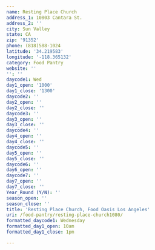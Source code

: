 ```yaml
---
name: Resting Place Church
address_1: 10803 Cantara St.
address_2: ''
city: Sun Valley
state: CA
zip: '91352'
phone: (818)588-1024
latitude: '34.219583'
longitude: '-118.365132'
category: Food Pantry
website: ''
'': ''
daycode1: Wed
day1_open: '1000'
day1_close: '1300'
daycode2: ''
day2_open: ''
day2_close: ''
daycode3: ''
day3_open: ''
day3_close: ''
daycode4: ''
day4_open: ''
day4_close: ''
daycode5: ''
day5_open: ''
day5_close: ''
daycode6: ''
day6_open: ''
daycode7: ''
day7_open: ''
day7_close: ''
Year_Round (Y/N): ''
season_open: ''
season_close: ''
title: 'Resting Place Church, Food Oasis Los Angeles'
uri: /food-pantry/resting-place-church1080/
formatted_daycode1: Wednesday
formatted_day1_open: 10am
formatted_day1_close: 1pm

---
```

